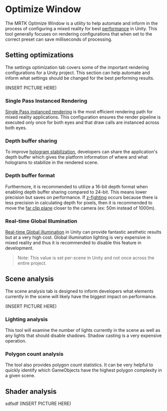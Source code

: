 # Optimize Window

The MRTK Optimize Window is a utility to help automate and inform in the process of configuring a mixed reality for best [performance](../Documentation/Performance/PerfGettingStarted.md) in Unity. This tool generally focuses on rendering configurations that when set to the correct preset can save milliseconds of processing.

## Setting optimizations

The settings optimization tab covers some of the important rendering configurations for a Unity project. This section can help automate and inform what settings should be changed for the best performing results.

(INSERT PICTURE HERE)

### Single Pass Instanced Rendering

[Single Pass instanced rendering](https://docs.unity3d.com/Manual/SinglePassInstancing.html) is the most efficient rendering path for mixed reality applications. This configuration ensures the render pipeline is executed only once for both eyes and that draw calls are instanced across both eyes.

### Depth buffer sharing

To improve [hologram stabilization](..\Hologram-Stabilization.md), developers can share the application's depth buffer which gives the platform information of where and what holograms to stabilize in the rendered scene.

### Depth buffer format

Furthermore, it is recommended to utilize a 16-bit depth format when enabling depth buffer sharing compared to 24-bit. This means lower precision but saves on performance. If [z-fighting](https://en.wikipedia.org/wiki/Z-fighting) occurs because there is less precision in calculating depth for pixels, then it is recommended to move the [far clip plane](https://docs.unity3d.com/Manual/class-Camera.html) closer to the camera (ex: 50m instead of 1000m).

### Real-time Global Illumination

[Real-time Global illumination](https://docs.unity3d.com/Manual/GIIntro.html) in Unity can provide fantastic aesthetic results but at a very high cost. Global illumination lighting is very expensive in mixed reality and thus it is recommended to disable this feature in development.

>Note: This value is set per-scene in Unity and not once across the entire project.

## Scene analysis

The scene analysis tab is designed to inform developers what elements currently in the scene will likely have the biggest impact on performance.

(INSERT PICTURE HERE)

### Lighting analysis

This tool will examine the number of lights currently in the scene as well as any lights that should disable shadows. Shadow casting is a very expensive operation.

### Polygon count analysis

 The tool also provides polygon count statistics. It can be very helpful to quickly identify which GameObjects have the highest polygon complexity in a given scene.

## Shader analysis

sdfsdf
(INSERT PICTURE HERE)
